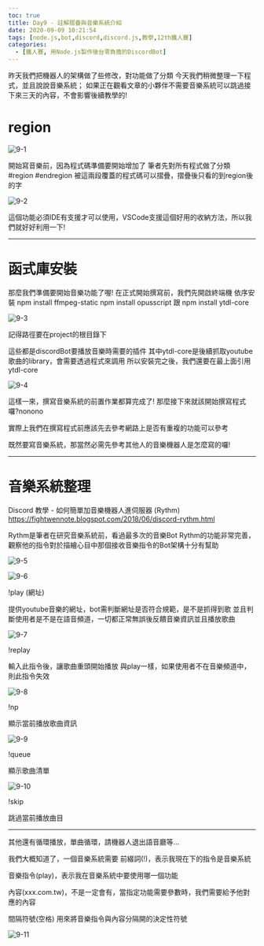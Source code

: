 ```yaml
---
toc: true
title: Day9 - 註解摺疊與音樂系統介紹
date: 2020-09-09 10:21:54
tags: [node.js,bot,discord,discord.js,教學,12th鐵人賽]
categories:
  - [鐵人賽, 用Node.js製作後台零負擔的DiscordBot]
---
```

昨天我們把機器人的架構做了些修改，對功能做了分類
今天我們稍微整理一下程式，並且說說音樂系統；
如果正在觀看文章的小夥伴不需要音樂系統可以跳過接下來三天的內容，不會影響後續教學的!

<!-- more -->

# region

![9-1](https://i.imgur.com/oZB8tKp.png)

開始寫音樂前，因為程式碼準備要開始增加了
筆者先對所有程式做了分類
#region
#endregion
被這兩段覆蓋的程式碼可以摺疊，摺疊後只看的到region後的字

![9-2](https://i.imgur.com/w6UlfLn.png)

這個功能必須IDE有支援才可以使用，VSCode支援這個好用的收納方法，所以我們就好好利用一下!

---

# 函式庫安裝

那麼我們準備要開始音樂功能了喔!
在正式開始撰寫前，我們先開啟終端機
依序安裝
npm install ffmpeg-static
npm install opusscript
跟
npm install ytdl-core

![9-3](https://i.imgur.com/zYAoHnj.png)

記得路徑要在project的根目錄下

這些都是discordBot要播放音樂時需要的插件
其中ytdl-core是後續抓取youtube歌曲的library，會需要透過程式來調用
所以安裝完之後，我們還要在最上面引用ytdl-core

![9-4](https://i.imgur.com/zyCqZa8.png)

這樣一來，撰寫音樂系統的前置作業都算完成了!
那麼接下來就該開始撰寫程式囉?nonono

實際上我們在撰寫程式前應該先去參考網路上是否有重複的功能可以參考

既然要寫音樂系統，那當然必需先參考其他人的音樂機器人是怎麼寫的囉!

---

# 音樂系統整理

Discord 教學 - 如何簡單加音樂機器人進伺服器 (Rythm)
https://fightwennote.blogspot.com/2018/06/discord-rythm.html

Rythm是筆者在研究音樂系統前，看過最多次的音樂Bot
Rythm的功能非常完善，觀察他的指令對於描繪心目中那個接收音樂指令的Bot架構十分有幫助

![9-5](https://i.imgur.com/INTGTOT.png)

![9-6](https://i.imgur.com/sIgLCsj.png)

!play (網址)

提供youtube音樂的網址，bot需判斷網址是否符合規範，是不是抓得到歌
並且判斷使用者是不是在語音頻道，一切都正常無誤後反饋音樂資訊並且播放歌曲

![9-7](https://i.imgur.com/XNDlGTj.png)

!replay

輸入此指令後，讓歌曲重頭開始播放
與play一樣，如果使用者不在音樂頻道中，則此指令失效

![9-8](https://i.imgur.com/rHmPN8m.png)

!np 

顯示當前播放歌曲資訊

![9-9](https://i.imgur.com/wqhXg2H.png)

!queue

顯示歌曲清單

![9-10](https://i.imgur.com/mfzApM9.png)

!skip

跳過當前播放曲目

---

其他還有循環播放，單曲循環，請機器人退出語音廳等…

我們大概知道了，一個音樂系統需要
前綴詞(!)，表示我現在下的指令是音樂系統

音樂指令(play)，表示我在音樂系統中要使用哪一個功能

內容(xxx.com.tw)，不是一定會有，當指定功能需要參數時，我們需要給予他對應的內容

間隔符號(空格) 用來將音樂指令與內容分隔開的決定性符號

![9-11](https://i.imgur.com/J7cWTuc.png)